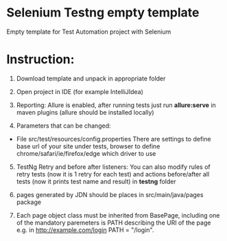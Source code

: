 # Selenium Testng empty template

Empty template for Test Automation project with Selenium

# Instruction:

1. Download template and unpack in appropriate folder

2. Open project in IDE (for example IntelliJIdea)

3. Reporting: Allure is enabled, after running tests just run **allure:serve** in maven plugins (allure should be
   installed locally)

4. Parameters that can be changed:

- File src/test/resources/config.properties There are settings to define base url of your site under tests, browser to
  define chrome/safari/ie/firefox/edge which driver to use

5. TestNg Retry and before after listeners: You can also modify rules of retry tests (now it is 1 retry for each test)
   and actions before/after all tests (now it prints test name and result) in **testng** folder

6. pages generated by JDN should be places in src/main/java/pages package

7. Each page object class must be inherited from BasePage, including one of the mandatory paremeters is PATH describing
   the URI of the page e.g. in http://example.com/login PATH = "/login".
